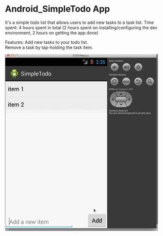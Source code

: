 Android_SimpleTodo App
==================
It's a simple todo list that allows users to add new tasks to a task list. 
Time spent: 4 hours spent in total (2 hours spent on installing/configuring the dev environment, 2 hours on getting the app done)

Features:
Add new tasks to your todo list.<br/>
Remove a task by tap-holding the task item.

<p>
<img src="gif_SimpleTodoList.gif" alt="Video Walkthrough" style="max-width:100%;"></img>
</p>
<br/>

